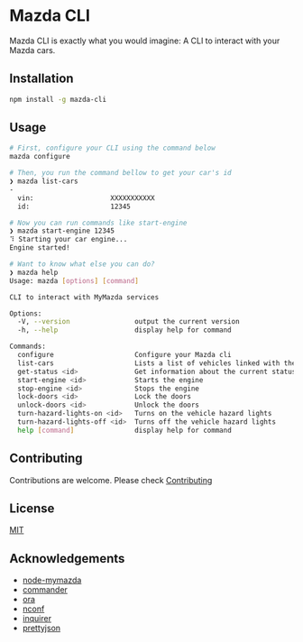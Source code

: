 # Mazda CLI

Mazda CLI is exactly what you would imagine: A CLI to interact with your Mazda cars.

## Installation

```bash
npm install -g mazda-cli
```

## Usage

```bash
# First, configure your CLI using the command below
mazda configure

# Then, you run the command bellow to get your car's id
❯ mazda list-cars
- 
  vin:                   XXXXXXXXXXX
  id:                    12345

# Now you can run commands like start-engine
❯ mazda start-engine 12345
⠹ Starting your car engine...
Engine started!

# Want to know what else you can do?
❯ mazda help
Usage: mazda [options] [command]

CLI to interact with MyMazda services

Options:
  -V, --version                output the current version
  -h, --help                   display help for command

Commands:
  configure                    Configure your Mazda cli
  list-cars                    Lists a list of vehicles linked with the MyMazda account.
  get-status <id>              Get information about the current status of the vehicle.
  start-engine <id>            Starts the engine
  stop-engine <id>             Stops the engine
  lock-doors <id>              Lock the doors
  unlock-doors <id>            Unlock the doors
  turn-hazard-lights-on <id>   Turns on the vehicle hazard lights
  turn-hazard-lights-off <id>  Turns off the vehicle hazard lights
  help [command]               display help for command
```

## Contributing
Contributions are welcome. Please check [Contributing](CONTRIBUTING.md)

## License
[MIT](LICENSE.md)

## Acknowledgements
* [node-mymazda](https://github.com/bdr99/node-mymazda)
* [commander](https://github.com/tj/commander.js)
* [ora](https://github.com/sindresorhus/ora)
* [nconf](https://github.com/indexzero/nconf)
* [inquirer](https://github.com/SBoudrias/Inquirer.js)
* [prettyjson](https://github.com/rafeca/prettyjson)